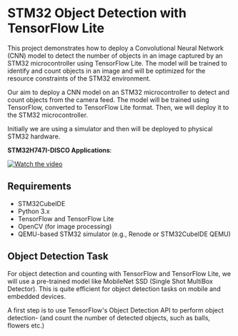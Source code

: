 # STM32 Object Detection with TensorFlow Lite

This project demonstrates how to deploy a Convolutional Neural Network (CNN) model to detect the number of objects in an image captured by an STM32 microcontroller using TensorFlow Lite. 
The model will be trained to identify and count objects in an image and will be optimized for the resource constraints of the STM32 environment.

Our aim to deploy a CNN model on an STM32 microcontroller to detect and count objects from the camera feed. 
The model will be trained using TensorFlow, converted to TensorFlow Lite format.
Then, we will deploy it to the STM32 microcontroller. 

Initially we are using a simulator and then will be deployed to physical STM32 hardware.

**STM32H747I-DISCO Applications**:

[![Watch the video](https://img.youtube.com/vi/bSeQp56Qz1k/maxresdefault.jpg)](https://www.youtube.com/watch?v=bSeQp56Qz1k&list=PLnMKNibPkDnF6-h0x06AATx1kAuBiPRTE)





## Requirements
- STM32CubeIDE
- Python 3.x
- TensorFlow and TensorFlow Lite
- OpenCV (for image processing)
- QEMU-based STM32 simulator (e.g., Renode or STM32CubeIDE QEMU)

## Object Detection Task

For object detection and counting with TensorFlow and TensorFlow Lite, we will use a pre-trained model like MobileNet SSD (Single Shot MultiBox Detector).
This is quite efficient for object detection tasks on mobile and embedded devices. 

A first step is to use TensorFlow's Object Detection API to perform object detection-
(and count the number of detected objects, such as balls, flowers etc.)
